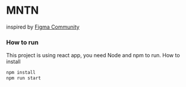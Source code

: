 # MNTN

inspired by [Figma Community](https://www.figma.com/community/file/788675347108478517)

### How to run

This project is using react app, you need Node and npm to run.
How to install

```bash
npm install
npm run start
```
